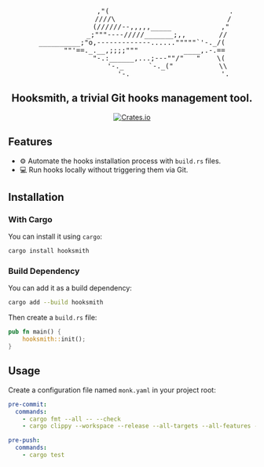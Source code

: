 <pre align="center">
                ,"(                             .
               ////\                           /
              (//////--,,,,,_____            ,"
            _;"""----/////_______;,,        //
__________;"o,-------------......"""""`'-._/(
      ""'==._.__,;;;;"""           ____,.-.==
             "-.:______,...;---""/"   "    \(
                 '-._      `-._("           \\
                     '-._                     '._
</pre>

<h2 align="center">
    Hooksmith, a trivial Git hooks management tool.
</h2>

<p align="center">
    <a href="https://crates.io/crates/hooksmith">
        <img alt="Crates.io" src="https://img.shields.io/crates/v/hooksmith.svg">
    </a>
</p>

## Features

- ⚙️ Automate the hooks installation process with `build.rs` files.
- 💻 Run hooks locally without triggering them via Git.

## Installation

### With Cargo
You can install it using `cargo`:

```sh
cargo install hooksmith
```

### Build Dependency

You can add it as a build dependency:

```sh
cargo add --build hooksmith
```

Then create a `build.rs` file:

```rust
pub fn main() {
    hooksmith::init();
}
```

## Usage

Create a configuration file named `monk.yaml` in your project root:

```yaml
pre-commit:
  commands:
    - cargo fmt --all -- --check
    - cargo clippy --workspace --release --all-targets --all-features -- --deny warnings

pre-push:
  commands:
    - cargo test

```
